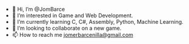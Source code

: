 - 👋 Hi, I’m @JomBarce
- 👀 I’m interested in Game and Web Development.
- 🌱 I’m currently learning C, C#, Assembly, Python, Machine Learning.
- 💞️ I’m looking to collaborate on a new game.
- 📫 How to reach me jomerbarcenilla@gmail.com

<!---
JaMGameDev/JaMGameDev is a ✨ special ✨ repository because its `README.md` (this file) appears on your GitHub profile.
You can click the Preview link to take a look at your changes.
--->
